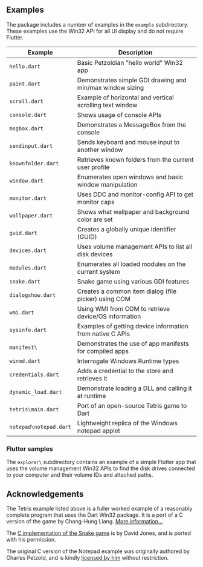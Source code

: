 ## Examples

The package includes a number of examples in the `example` subdirectory. These
examples use the Win32 API for all UI display and do not require Flutter.

| Example                | Description                                               |
| ---------------------- | --------------------------------------------------------- |
| `hello.dart`           | Basic Petzoldian "hello world" Win32 app                  |
| `paint.dart`           | Demonstrates simple GDI drawing and min/max window sizing |
| `scroll.dart`          | Example of horizontal and vertical scrolling text window  |
| `console.dart`         | Shows usage of console APIs                               |
| `msgbox.dart`          | Demonstrates a MessageBox from the console                |
| `sendinput.dart`       | Sends keyboard and mouse input to another window          |
| `knownfolder.dart`     | Retrieves known folders from the current user profile     |
| `window.dart`          | Enumerates open windows and basic window manipulation     |
| `monitor.dart`         | Uses DDC and monitor-config API to get monitor caps       |
| `wallpaper.dart`       | Shows what wallpaper and background color are set         |
| `guid.dart`            | Creates a globally unique identifier (GUID)               |
| `devices.dart`         | Uses volume management APIs to list all disk devices      |
| `modules.dart`         | Enumerates all loaded modules on the current system       |
| `snake.dart`           | Snake game using various GDI features                     |
| `dialogshow.dart`      | Creates a common item dialog (file picker) using COM      |
| `wmi.dart`             | Using WMI from COM to retrieve device/OS information      |
| `sysinfo.dart`         | Examples of getting device information from native C APIs |
| `manifest\`            | Demonstrates the use of app manifests for compiled apps   |
| `winmd.dart`           | Interrogate Windows Runtime types                         |
| `credentials.dart`     | Adds a credential to the store and retrieves it           |
| `dynamic_load.dart`    | Demonstrate loading a DLL and calling it at runtime       |
| `tetris\main.dart`     | Port of an open-source Tetris game to Dart                |
| `notepad\notepad.dart` | Lightweight replica of the Windows notepad applet         |

### Flutter samples

The `explorer\` subdirectory contains an example of a simple Flutter app that
uses the volume management Win32 APIs to find the disk drives connected to your
computer and their volume IDs and attached paths.

## Acknowledgements

The Tetris example listed above is a fuller worked example of a reasonably
complete program that uses the Dart Win32 package. It is a port of a C version
of the game by Chang-Hung Liang. [More information...](tetris/README.md)

The [C implementation of the Snake game](https://github.com/davidejones/winsnake)
is by David Jones, and is ported with his permission.

The original C version of the Notepad example was originally authored by Charles
Petzold, and is kindly [licensed by him](https://www.charlespetzold.com/faq.html)
without restriction.
